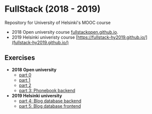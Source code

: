 # FullStack (2018 - 2019)
Repository for University of Helsinki's MOOC course
  - 2018 Open university course [fullstackopen.github.io](fullstackopen.github.io).
  - 2019 Helsinki univeristy course [https://fullstack-hy2019.github.io/](fullstack-hy2019.github.io/)

## Exercises

- __2018 Open university__
  - [part 0](https://github.com/hajame/FullStack2018/tree/master/osa0)
  - [part 1](https://github.com/hajame/FullStack2018/tree/master/osa1)
  - [part 2](https://github.com/hajame/FullStack2018/tree/master/osa2)
  - [part 3: Phonebook backend](https://github.com/hajame/puhelinluettelo_backend)
- __2019 Helsinki university__
  - [part 4: Blog database backend](https://github.com/hajame/bloglogger-backend)
  - [part 5: Blog database frontend](https://github.com/hajame/bloglogger-frontend)
